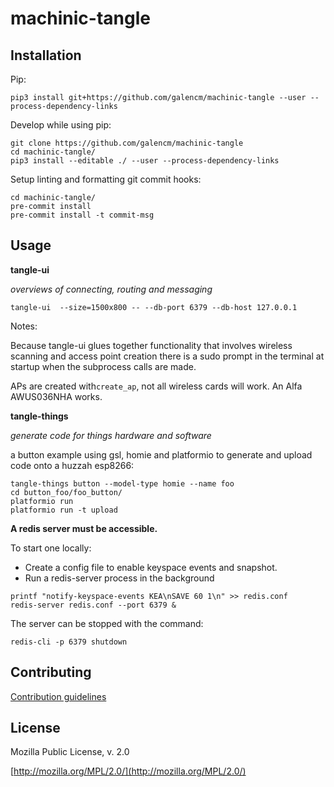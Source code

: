 # machinic-tangle

## Installation

Pip:

```
pip3 install git+https://github.com/galencm/machinic-tangle --user --process-dependency-links
```

Develop while using pip:

```
git clone https://github.com/galencm/machinic-tangle
cd machinic-tangle/
pip3 install --editable ./ --user --process-dependency-links
```

Setup linting and formatting git commit hooks:

```
cd machinic-tangle/
pre-commit install
pre-commit install -t commit-msg
```

## Usage

**tangle-ui**

_overviews of connecting, routing and messaging_

```
tangle-ui  --size=1500x800 -- --db-port 6379 --db-host 127.0.0.1
```

Notes:

Because tangle-ui glues together functionality that involves wireless scanning and access point creation there is a sudo prompt in the terminal at startup when the subprocess calls are made.

APs are created with`create_ap`, not all wireless cards will work. An Alfa AWUS036NHA works.

**tangle-things**

_generate code for things hardware and software_

a button example using gsl, homie and platformio to generate and upload code onto a huzzah esp8266:

```
tangle-things button --model-type homie --name foo
cd button_foo/foo_button/
platformio run
platformio run -t upload
```

**A redis server must be accessible.**

To start one locally:

* Create a config file to enable keyspace events and snapshot.
* Run a redis-server process in the background

```
printf "notify-keyspace-events KEA\nSAVE 60 1\n" >> redis.conf
redis-server redis.conf --port 6379 &
```

The server can be stopped with the command:
```
redis-cli -p 6379 shutdown
```

## Contributing

[Contribution guidelines](CONTRIBUTING.md)

## License
Mozilla Public License, v. 2.0

[http://mozilla.org/MPL/2.0/](http://mozilla.org/MPL/2.0/)

